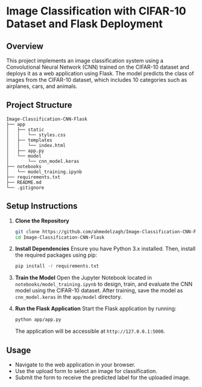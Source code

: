 # Image Classification with CIFAR-10 Dataset and Flask Deployment

## Overview

This project implements an image classification system using a Convolutional Neural Network (CNN) trained on the CIFAR-10 dataset and deploys it as a web application using Flask. The model predicts the class of images from the CIFAR-10 dataset, which includes 10 categories such as airplanes, cars, and animals.

## Project Structure

```
Image-Classification-CNN-Flask
├── app
│   ├── static
│   │   └── styles.css
│   ├── templates
│   │   └── index.html
│   ├── app.py
│   └── model
│       └── cnn_model.keras
├── notebooks
│   └── model_training.ipynb
├── requirements.txt
├── README.md
└── .gitignore
```

## Setup Instructions

1. **Clone the Repository**

   ```bash
   git clone https://github.com/ahmedelzagh/Image-Classification-CNN-Flask
   cd Image-Classification-CNN-Flask
   ```

2. **Install Dependencies**
   Ensure you have Python 3.x installed. Then, install the required packages using pip:

   ```bash
   pip install -r requirements.txt
   ```

3. **Train the Model**
   Open the Jupyter Notebook located in `notebooks/model_training.ipynb` to design, train, and evaluate the CNN model using the CIFAR-10 dataset. After training, save the model as `cnn_model.keras` in the `app/model` directory.

4. **Run the Flask Application**
   Start the Flask application by running:
   ```bash
   python app/app.py
   ```
   The application will be accessible at `http://127.0.0.1:5000`.

## Usage

- Navigate to the web application in your browser.
- Use the upload form to select an image for classification.
- Submit the form to receive the predicted label for the uploaded image.
